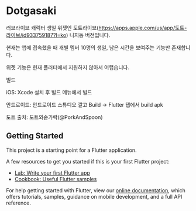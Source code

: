 # Dotgasaki

러브라이브 캐릭터 생일 위젯인 도트라이브(https://apps.apple.com/us/app/도트-라이브/id933759187?l=ko) 니지동 버전입니다.

현재는 앱에 접속했을 때 개별 멤버 10명의 생일, 남은 시간을 보여주는 기능만 존재합니다.

위젯 기능은 현재 플러터에서 지원하지 않아서 어렵습니다.

빌드

iOS: Xcode 설치 후 빌드 메뉴에서 빌드

안드로이드: 안드로이드 스튜디오 깔고 Build -> Flutter 탭에서 build apk

도트 출처: 도트와숟가락(@PorkAndSpoon)

## Getting Started

This project is a starting point for a Flutter application.

A few resources to get you started if this is your first Flutter project:

- [Lab: Write your first Flutter app](https://flutter.dev/docs/get-started/codelab)
- [Cookbook: Useful Flutter samples](https://flutter.dev/docs/cookbook)

For help getting started with Flutter, view our
[online documentation](https://flutter.dev/docs), which offers tutorials,
samples, guidance on mobile development, and a full API reference.
